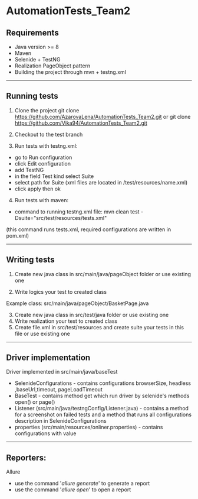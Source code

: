 # AutomationTests_Team2

Requirements
-------------
* Java version >= 8
* Maven
* Selenide + TestNG
* Realization PageObject pattern
* Building the project through mvn + testng.xml
-------------

Running tests
-------------


1. Clone the project
   git clone https://github.com/AzarovaLena/AutomationTests_Team2.git 
or 
git clone https://github.com/Vika94/AutomationTests_Team2.git

2. Checkout to the  test branch

3. Run tests with testng.xml:
* go to Run configuration
* click Edit configuration
* add TestNG
* in the field Test kind select Suite
* select path for Suite (xml files are located in /test/resources/name.xml)
* click apply then ok
4. Run tests with maven:
* command to running testng.xml file:
   mvn clean test -Dsuite="src/test/resources/tests.xml"

(this command runs tests.xml, required configurations are written in pom.xml)

----------------


Writing tests
-------------


1) Create new java class in src/main/java/pageObject folder or use existing one

2) Write logics your test to created class

Example class: src/main/java/pageObject/BasketPage.java

3) Create new java class in src/test/java folder or use existing one
4) Write realization your test to created class
5) Create file.xml in src/test/resources and create suite your tests in this file or use existing one

---------------------
Driver implementation
-------------
Driver implemented in src/main/java/baseTest  

* SelenideConfigurations - contains configurations browserSize, headless ,baseUrl,timeout, pageLoadTimeout
* BaseTest - contains method get which run driver by selenide's methods open() or page() 
* Listener (src/main/java/testngConfig/Listener.java) - contains a method for a screenshot on failed tests 
and a method that runs all configurations description in SelenideConfigurations
* properties (src/main/resources/onliner.properties) - contains configurations with value

--------------------- 


Reporters:
-------------
Allure
* use the command '_allure generate_' to generate a report
* use the command '_allure open_' to open a report


